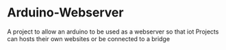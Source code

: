 # Arduino-Webserver
A project to allow an arduino to be used as a webserver so that iot Projects can hosts their own websites or be connected to a bridge
